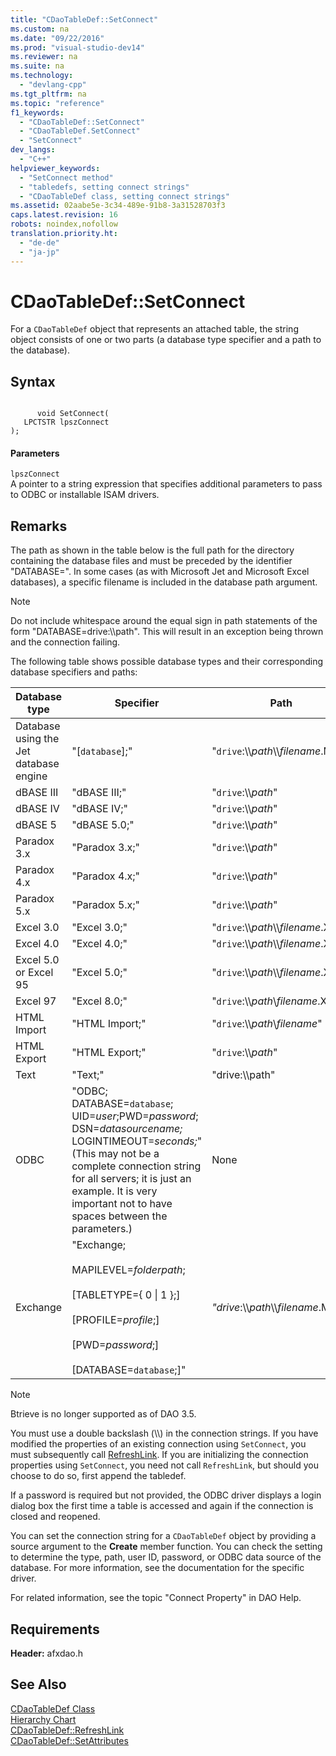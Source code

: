 ```yaml
---
title: "CDaoTableDef::SetConnect"
ms.custom: na
ms.date: "09/22/2016"
ms.prod: "visual-studio-dev14"
ms.reviewer: na
ms.suite: na
ms.technology: 
  - "devlang-cpp"
ms.tgt_pltfrm: na
ms.topic: "reference"
f1_keywords: 
  - "CDaoTableDef::SetConnect"
  - "CDaoTableDef.SetConnect"
  - "SetConnect"
dev_langs: 
  - "C++"
helpviewer_keywords: 
  - "SetConnect method"
  - "tabledefs, setting connect strings"
  - "CDaoTableDef class, setting connect strings"
ms.assetid: 02aabe5e-3c34-489e-91b8-3a31528703f3
caps.latest.revision: 16
robots: noindex,nofollow
translation.priority.ht: 
  - "de-de"
  - "ja-jp"
---
```

# CDaoTableDef::SetConnect
For a `CDaoTableDef` object that represents an attached table, the string object consists of one or two parts (a database type specifier and a path to the database).  
  
## Syntax  
  
```  
  
      void SetConnect(   
   LPCTSTR lpszConnect    
);  
```  
  
#### Parameters  
 `lpszConnect`  
 A pointer to a string expression that specifies additional parameters to pass to ODBC or installable ISAM drivers.  
  
## Remarks  
 The path as shown in the table below is the full path for the directory containing the database files and must be preceded by the identifier "DATABASE=". In some cases (as with Microsoft Jet and Microsoft Excel databases), a specific filename is included in the database path argument.  
  
> [!NOTE]
>  Do not include whitespace around the equal sign in path statements of the form "DATABASE=drive:\\\path". This will result in an exception being thrown and the connection failing.  
  
 The following table shows possible database types and their corresponding database specifiers and paths:  
  
|Database type|Specifier|Path|  
|-------------------|---------------|----------|  
|Database using the Jet database engine|"[`database`];"|"`drive`:\\\\*path*\\\\*filename*.MDB"|  
|dBASE III|"dBASE III;"|"`drive`:\\\\*path*"|  
|dBASE IV|"dBASE IV;"|"`drive`:\\\\*path*"|  
|dBASE 5|"dBASE 5.0;"|"`drive`:\\\\*path*"|  
|Paradox 3.x|"Paradox 3.x;"|"`drive`:\\\\*path*"|  
|Paradox 4.x|"Paradox 4.x;"|"`drive`:\\\\*path*"|  
|Paradox 5.x|"Paradox 5.x;"|"`drive`:\\\\*path*"|  
|Excel 3.0|"Excel 3.0;"|"`drive`:\\\\*path*\\\\*filename*.XLS"|  
|Excel 4.0|"Excel 4.0;"|"`drive`:\\\\*path*\\\\*filename*.XLS"|  
|Excel 5.0 or Excel 95|"Excel 5.0;"|"`drive`:\\\\*path*\\\\*filename*.XLS"|  
|Excel 97|"Excel 8.0;"|"`drive`:\\\\*path*\\*filename*.XLS"|  
|HTML Import|"HTML Import;"|"`drive`:\\\\*path*\\*filename*"|  
|HTML Export|"HTML Export;"|"`drive`:\\\\*path*"|  
|Text|"Text;"|"drive:\\\path"|  
|ODBC|"ODBC; DATABASE=`database`; UID=*user*;PWD=*password*; DSN=*datasourcename;* LOGINTIMEOUT=*seconds;*" (This may not be a complete connection string for all servers; it is just an example. It is very important not to have spaces between the parameters.)|None|  
|Exchange|"Exchange;<br /><br /> MAPILEVEL=*folderpath*;<br /><br /> [TABLETYPE={ 0 &#124; 1 };]<br /><br /> [PROFILE=*profile*;]<br /><br /> [PWD=*password*;]<br /><br /> [DATABASE=`database`;]"|*"drive*:\\\\*path*\\\\*filename*.MDB"|  
  
> [!NOTE]
>  Btrieve is no longer supported as of DAO 3.5.  
  
 You must use a double backslash (\\\\) in the connection strings. If you have modified the properties of an existing connection using `SetConnect`, you must subsequently call [RefreshLink](../vs140/cdaotabledef--refreshlink.md). If you are initializing the connection properties using `SetConnect`, you need not call `RefreshLink`, but should you choose to do so, first append the tabledef.  
  
 If a password is required but not provided, the ODBC driver displays a login dialog box the first time a table is accessed and again if the connection is closed and reopened.  
  
 You can set the connection string for a `CDaoTableDef` object by providing a source argument to the **Create** member function. You can check the setting to determine the type, path, user ID, password, or ODBC data source of the database. For more information, see the documentation for the specific driver.  
  
 For related information, see the topic "Connect Property" in DAO Help.  
  
## Requirements  
 **Header:** afxdao.h  
  
## See Also  
 [CDaoTableDef Class](../vs140/cdaotabledef-class.md)   
 [Hierarchy Chart](../vs140/hierarchy-chart.md)   
 [CDaoTableDef::RefreshLink](../vs140/cdaotabledef--refreshlink.md)   
 [CDaoTableDef::SetAttributes](../vs140/cdaotabledef--setattributes.md)